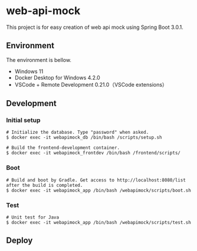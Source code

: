 # web-api-mock

This project is for easy creation of web api mock using Spring Boot 3.0.1.

## Environment
The environment is bellow.

- Windows 11
- Docker Desktop for Windows 4.2.0
- VSCode + Remote Development 0.21.0（VSCode extensions）

## Development

### Initial setup
```
# Initialize the database. Type "password" when asked.
$ docker exec -it webapimock_db /bin/bash /scripts/setup.sh

# Build the frontend-development container.
$ docker exec -it webapimock_frontdev /bin/bash /frontend/scripts/
```

### Boot
```
# Build and boot by Gradle. Get access to http://localhost:8080/list after the build is completed.
$ docker exec -it webapimock_app /bin/bash /webapimock/scripts/boot.sh
```

### Test
```
# Unit test for Java
$ docker exec -it webapimock_app /bin/bash /webapimock/scripts/test.sh
```

## Deploy